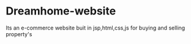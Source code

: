 # Dreamhome-website
Its an e-commerce website buit in jsp,html,css,js for buying and selling property's

